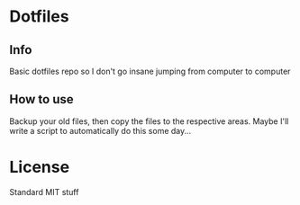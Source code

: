 # Dotfiles

## Info

Basic dotfiles repo so I don't go insane jumping from computer to computer

## How to use

Backup your old files, then copy the files to the respective areas.
Maybe I'll write a script to automatically do this some day...

# License

Standard MIT stuff
